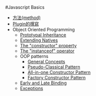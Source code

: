 #Javascript Basics
- [方法(method)](method/method.md)
- [Plugin的撰寫](plugin/plugin.md)
- Object Oriented Programming
	- [Prototypal Inheritance](object-oriented-programming/prototypal-inheritance.md)
	- [Extending Natives](object-oriented-programming/extending-natives.md)
	- [The "constructor" property](object-oriented-programming/constructor.md)
	- [The "instanceof" operator](object-oriented-programming/instanceof.md)
	- OOP patterns
		- [General Concepts](object-oriented-programming/general-concepts.md)
		- [Pseudo-Classical Pattern](object-oriented-programming/pseudo-classical-pattern/pseudo-classical-pattern.md)
		- [All-in-one Constructor Pattern](object-oriented-programming/all-in-one-constructor-pattern.md)
		- [Factory Constructor Pattern](object-oriented-programming/factory-constructor-pattern.md)
	- [Early and Late Binding](object-oriented-programming/early-and-late-binding.md)
	- [Exceptions](object-oriented-programming/exceptions.md) 
